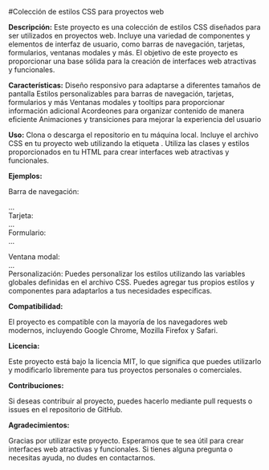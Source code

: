 #Colección de estilos CSS para proyectos web

**Descripción:**
Este proyecto es una colección de estilos CSS diseñados para ser utilizados en proyectos web. Incluye una variedad de componentes y elementos de interfaz de usuario, como barras de navegación, tarjetas, formularios, ventanas modales y más. El objetivo de este proyecto es proporcionar una base sólida para la creación de interfaces web atractivas y funcionales.

**Características:**
Diseño responsivo para adaptarse a diferentes tamaños de pantalla
Estilos personalizables para barras de navegación, tarjetas, formularios y más
Ventanas modales y tooltips para proporcionar información adicional
Acordeones para organizar contenido de manera eficiente
Animaciones y transiciones para mejorar la experiencia del usuario

**Uso:**
Clona o descarga el repositorio en tu máquina local.
Incluye el archivo CSS en tu proyecto web utilizando la etiqueta <link>.
Utiliza las clases y estilos proporcionados en tu HTML para crear interfaces web atractivas y funcionales.

**Ejemplos:**

Barra de navegación: <nav class="navbar">...</nav>
Tarjeta: <div class="card">...</div>
Formulario: <form class="form">...</form>
Ventana modal: <div class="modal">...</div>
Personalización:
Puedes personalizar los estilos utilizando las variables globales definidas en el archivo CSS.
Puedes agregar tus propios estilos y componentes para adaptarlos a tus necesidades específicas.

**Compatibilidad:**

El proyecto es compatible con la mayoría de los navegadores web modernos, incluyendo Google Chrome, Mozilla Firefox y Safari.

**Licencia:**

Este proyecto está bajo la licencia MIT, lo que significa que puedes utilizarlo y modificarlo libremente para tus proyectos personales o comerciales.

**Contribuciones:**

Si deseas contribuir al proyecto, puedes hacerlo mediante pull requests o issues en el repositorio de GitHub.

**Agradecimientos:**

Gracias por utilizar este proyecto. Esperamos que te sea útil para crear interfaces web atractivas y funcionales. Si tienes alguna pregunta o necesitas ayuda, no dudes en contactarnos.

